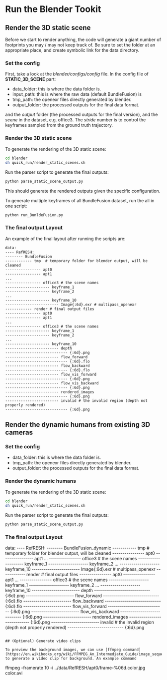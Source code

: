 # Run the Blender Tookit

## Render the 3D static scene

Before we start to render anything, the code will generate a giant number of footprints you may / may not keep track of. Be sure to set the folder at an appropriate place, and create symbolic link for the data directory.

### Set the config

First, take a look at the *blender/configs/config* file. In the config file of **STATIC_3D_SCENE** part:

* data_folder: this is where the data folder is. 
* input_path: this is where the raw data (default BundleFusion) is
* tmp_path: the openexr files directly generated by blender. 
* output_folder: the processed outputs for the final data format.  

and the *output* folder (the processed outputs for the final version), and the *scene* in the dataset, e.g. office3. The *stride* number is to control the keyframes sampled from the ground truth trajectory. 

### Render the 3D static scene

To generate the rendering of the 3D static scene:

``` bash
cd blender
sh quick_run/render_static_scenes.sh
```

Run the parser script to generate the final outputs:

``` bash
python parse_static_scene_output.py
```

This should generate the rendered outputs given the specific configuration. 

To generate multiple keyframes of all BundleFusion dataset, run the all in one script: 

``` 
python run_BunldeFusion.py
```

### The final output Layout

An example of the final layout after running the scripts are:

```
data:
---- RefRESH:
-------- BundleFusion
------------ tmp  # temporary folder for blender output, will be cleaned
---------------- apt0
---------------- apt1
...
---------------- office3 # the scene names
-------------------- keyframe_1
-------------------- keyframe_2
...
-------------------- keyframe_10 
------------------------ Image{:6d}.exr # multipass_openexr 
------------ render # final output files
---------------- apt0
---------------- apt1
...
---------------- office3 # the scene names
-------------------- keyframe_1
-------------------- keyframe_2
...
-------------------- keyframe_10 
------------------------ depth
---------------------------- {:6d}.png 
------------------------ flow_forward
---------------------------- {:6d}.flo 
------------------------ flow_backward
---------------------------- {:6d}.flo 
------------------------ flow_vis_forward
---------------------------- {:6d}.png 
------------------------ flow_vis_backward
---------------------------- {:6d}.png 
------------------------ rendered_images 
---------------------------- {:6d}.png 
------------------------ invalid # the invalid region (depth not properly rendered)
---------------------------- {:6d}.png
```

## Render the dynamic humans from existing 3D cameras

### Set the config

* data_folder: this is where the data folder is. 
* tmp_path: the openexr files directly generated by blender. 
* output_folder: the processed outputs for the final data format.  

### Render the dynamic humans

To generate the rendering of the 3D static scene:

``` bash
cd blender
sh quick_run/render_static_scenes.sh
```

Run the parser script to generate the final outputs:

``` bash
python parse_static_scene_output.py
```

### The final output Layout

data:
---- RefRESH:
-------- BundleFusion_dynamic
------------ tmp  # temporary folder for blender output, will be cleaned
---------------- apt0
---------------- apt1
...
---------------- office3 # the scene names
-------------------- keyframe_1
-------------------- keyframe_2
...
-------------------- keyframe_10 
------------------------ Image{:6d}.exr # multipass_openexr 
------------ render # final output files
---------------- apt0
---------------- apt1
...
---------------- office3 # the scene names
-------------------- keyframe_1
-------------------- keyframe_2
...
-------------------- keyframe_10 
------------------------ depth
---------------------------- {:6d}.png 
------------------------ flow_forward
---------------------------- {:6d}.flo 
------------------------ flow_backward
---------------------------- {:6d}.flo 
------------------------ flow_vis_forward
---------------------------- {:6d}.png 
------------------------ flow_vis_backward
---------------------------- {:6d}.png 
------------------------ rendered_images 
---------------------------- {:6d}.png 
------------------------ invalid # the invalid region (depth not properly rendered)
---------------------------- {:6d}.png
```

## (Optional) Generate video clips

To preview the background images, we can use [ffmpeg command](https://en.wikibooks.org/wiki/FFMPEG_An_Intermediate_Guide/image_sequence) to generate a video clip for background. An example command

```
ffmpeg -framerate 10 -i ../data/RefRESH/apt0/frame-%06d.color.jpg color.avi
```
